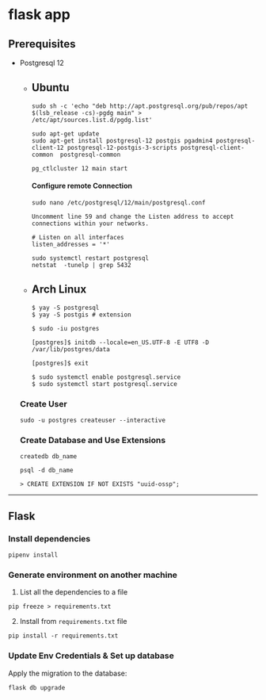 # flask app

## Prerequisites

- Postgresql 12

    - ## Ubuntu
      ```
      sudo sh -c 'echo "deb http://apt.postgresql.org/pub/repos/apt $(lsb_release -cs)-pgdg main" > /etc/apt/sources.list.d/pgdg.list'

      sudo apt-get update
      sudo apt-get install postgresql-12 postgis pgadmin4 postgresql-client-12 postgresql-12-postgis-3-scripts postgresql-client-common  postgresql-common

      pg_ctlcluster 12 main start
      ```
      #### Configure remote Connection
      ```
      sudo nano /etc/postgresql/12/main/postgresql.conf 

      Uncomment line 59 and change the Listen address to accept connections within your networks.

      # Listen on all interfaces
      listen_addresses = '*'

      sudo systemctl restart postgresql
      netstat  -tunelp | grep 5432
      ```

    - ## Arch Linux
      ```
      $ yay -S postgresql
      $ yay -S postgis # extension

      $ sudo -iu postgres

      [postgres]$ initdb --locale=en_US.UTF-8 -E UTF8 -D /var/lib/postgres/data

      [postgres]$ exit

      $ sudo systemctl enable postgresql.service
      $ sudo systemctl start postgresql.service
      ```

    ### Create User
    ```
    sudo -u postgres createuser --interactive
    ```

    ### Create Database and Use Extensions

    ```
    createdb db_name

    psql -d db_name

    > CREATE EXTENSION IF NOT EXISTS "uuid-ossp";
    ```

<hr />

## Flask

### Install dependencies

```
pipenv install
```

### Generate environment on another machine

1. List all the dependencies to a file

```
pip freeze > requirements.txt
```

2. Install from `requirements.txt` file

```
pip install -r requirements.txt
```

### Update Env Credentials & Set up database

Apply the migration to the database:

```
flask db upgrade
```